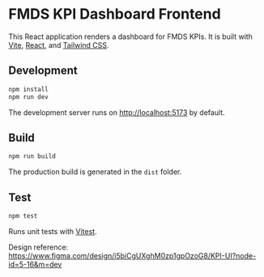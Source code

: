 # FMDS KPI Dashboard Frontend

This React application renders a dashboard for FMDS KPIs. It is built with [Vite](https://vite.dev), [React](https://react.dev), and [Tailwind CSS](https://tailwindcss.com).

## Development

```bash
npm install
npm run dev
```

The development server runs on <http://localhost:5173> by default.

## Build

```bash
npm run build
```

The production build is generated in the `dist` folder.
## Test

```bash
npm test
```

Runs unit tests with [Vitest](https://vitest.dev).


Design reference: <https://www.figma.com/design/i5biCgUXghM0zp1gpOzoG8/KPI-UI?node-id=5-16&m=dev>
